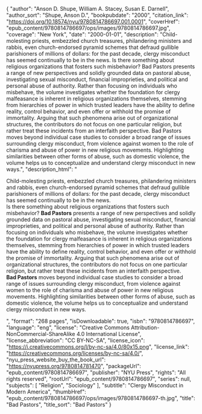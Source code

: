 {
  "author": "Anson D. Shupe, William A. Stacey, Susan E. Darnell",
  "author_sort": "Shupe, Anson D.",
  "bookpubdate": "2000",
  "citation_link": "https://doi.org/10.18574/nyu/9780814786697.001.0001",
  "coverHref": "epub_content/9780814786697/ops/images/9780814786697.jpg",
  "coverage": "New York",
  "date": "2000-01-01",
  "description": "Child-molesting priests, embezzled church treasures, philandering ministers and rabbis, even church-endorsed pyramid schemes that defraud gullible parishioners of millions of dollars: for the past decade, clergy misconduct has seemed continually to be in the news. Is there something about religious organizations that fosters such misbehavior? Bad Pastors presents a range of new perspectives and solidly grounded data on pastoral abuse, investigating sexual misconduct, financial improprieties, and political and personal abuse of authority. Rather than focusing on individuals who misbehave, the volume investigates whether the foundation for clergy malfeasance is inherent in religious organizations themselves, stemming from hierarchies of power in which trusted leaders have the ability to define reality, control behavior, and even offer or withhold the promise of immortality. Arguing that such phenomena arise out of organizational structures, the contributors do not focus on one particular religion, but rather treat these incidents from an interfaith perspective. Bad Pastors moves beyond individual case studies to consider a broad range of issues surrounding clergy misconduct, from violence against women to the role of charisma and abuse of power in new religious movements. Highlighting similarities between other forms of abuse, such as domestic violence, the volume helps us to conceptualize and understand clergy misconduct in new ways.",
  "description_html": "<p>Child-molesting priests, embezzled church treasures, philandering ministers and rabbis, even church-endorsed pyramid schemes that defraud gullible parishioners of millions of dollars: for the past decade, clergy misconduct has seemed continually to be in the news.<br> Is there something about religious organizations that fosters such misbehavior? <b>Bad Pastors</b> presents a range of new perspectives and solidly grounded data on pastoral abuse, investigating sexual misconduct, financial improprieties, and political and personal abuse of authority. Rather than focusing on individuals who misbehave, the volume investigates whether the foundation for clergy malfeasance is inherent in religious organizations themselves, stemming from hierarchies of power in which trusted leaders have the ability to define reality, control behavior, and even offer or withhold the promise of immortality. Arguing that such phenomena arise out of organizational structures, the contributors do not focus on one particular religion, but rather treat these incidents from an interfaith perspective.<br> <b>Bad Pastors</b> moves beyond individual case studies to consider a broad range of issues surrounding clergy misconduct, from violence against women to the role of charisma and abuse of power in new religious movements. Highlighting similarities between other forms of abuse, such as domestic violence, the volume helps us to conceptualize and understand clergy misconduct in new ways.</p>",
  "format": "268 pages",
  "isDownloadable": true,
  "isbn": "9780814786697",
  "language": "eng",
  "license": "Creative Commons Attribution-NonCommercial-ShareAlike 4.0 International License",
  "license_abbreviation": "CC BY-NC-SA",
  "license_icon": "https://i.creativecommons.org/l/by-nc-sa/4.0/80x15.png",
  "license_link": "https://creativecommons.org/licenses/by-nc-sa/4.0/",
  "nyu_press_website_buy_the_book_url": "https://nyupress.org/9780814781470",
  "packageUrl": "epub_content/9780814786697",
  "publisher": "NYU Press",
  "rights": "All rights reserved",
  "rootUrl": "epub_content/9780814786697",
  "series": null,
  "subjects": [
    "Religion",
    "Sociology"
  ],
  "subtitle": "Clergy Misconduct in Modern America",
  "thumbHref": "epub_content/9780814786697/ops/images/9780814786697-th.jpg",
  "title": "Bad Pastors",
  "title_sort": "Bad Pastors"
}
